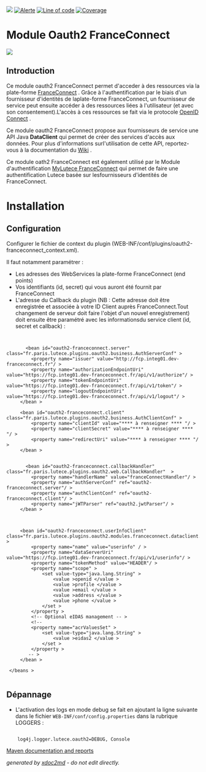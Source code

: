 ![](https://dev.lutece.paris.fr/jenkins/buildStatus/icon?job=franceconnect-module-oauth2-franceconnect-deploy)
[![Alerte](https://dev.lutece.paris.fr/sonar/api/project_badges/measure?project=fr.paris.lutece.plugins%3Amodule-oauth2-franceconnect&metric=alert_status)](https://dev.lutece.paris.fr/sonar/dashboard?id=fr.paris.lutece.plugins%3Amodule-oauth2-franceconnect)
[![Line of code](https://dev.lutece.paris.fr/sonar/api/project_badges/measure?project=fr.paris.lutece.plugins%3Amodule-oauth2-franceconnect&metric=ncloc)](https://dev.lutece.paris.fr/sonar/dashboard?id=fr.paris.lutece.plugins%3Amodule-oauth2-franceconnect)
[![Coverage](https://dev.lutece.paris.fr/sonar/api/project_badges/measure?project=fr.paris.lutece.plugins%3Amodule-oauth2-franceconnect&metric=coverage)](https://dev.lutece.paris.fr/sonar/dashboard?id=fr.paris.lutece.plugins%3Amodule-oauth2-franceconnect)


# Module Oauth2 FranceConnect

![](https://dev.lutece.paris.fr/plugins/module-oauth2-franceconnect/images/franceconnect.png)

## Introduction

Ce module oauth2 FranceConnect permet d'acceder à des ressources via la plate-forme [FranceConnect](http://www.dev-franceconnect.fr) . Grâce à l'authentification par le biais d'un fournisseur d'identités de laplate-forme FranceConnect, un fournisseur de service peut ensuite accéder à des ressources liées à l'utilisateur (et avec son consentement).L'accès à ces ressources se fait via le protocole [OpenID Connect](http://openid.net/specs/openid-connect-core-1_0.html) .

Ce module oauth2 FranceConnect propose aux fournisseurs de service une API Java **DataClient** qui permet de créer des services d'accès aux données. Pour plus d'informations surl'utilisation de cette API, reportez-vous à la documentation du [Wiki](wiki.lutece.paris.fr) .

Ce module oath2 FranceConnect est également utilisé par le Module d'authentification [MyLutece FranceConnect](https://github.com/lutece-platform/lutece-auth-module-mylutece-franceconnect) qui permet de faire une authentification Lutece basée sur lesfournisseurs d'identités de FranceConnect.

# Installation

## Configuration

Configurer le fichier de context du plugin (WEB-INF/conf/plugins/oauth2-franceconnect_context.xml).

Il faut notamment paramétrer :
 
* Les adresses des WebServices la plate-forme FranceConnect (end points)
* Vos identifiants (id, secret) qui vous auront été fournit par FranceConnect
* L'adresse du Callback du plugin (NB : Cette adresse doit être enregistrée et associée à votre ID Client auprès FranceConnect.Tout changement de serveur doit faire l'objet d'un nouvel enregistrement)
doit ensuite être paramétré avec les informationsdu service client (id, secret et callback) :


```
           
     
       <bean id="oauth2-franceconnect.server" class="fr.paris.lutece.plugins.oauth2.business.AuthServerConf" >
         <property name="issuer" value="http://fcp.integ01.dev-franceconnect.fr"/ >
         <property name="authorizationEndpointUri" value="https://fcp.integ01.dev-franceconnect.fr/api/v1/authorize"/ >
         <property name="tokenEndpointUri" value="https://fcp.integ01.dev-franceconnect.fr/api/v1/token"/ >
         <property name="logoutEndpointUri" value="https://fcp.integ01.dev-franceconnect.fr/api/v1/logout"/ >
     </bean > 
    
     <bean id="oauth2-franceconnect.client" class="fr.paris.lutece.plugins.oauth2.business.AuthClientConf" >
         <property name="clientId" value="**** à renseigner **** "/ >
         <property name="clientSecret" value="**** à renseigner **** "/ >
         <property name="redirectUri" value="**** à renseigner **** "/ >
     </bean >       
    
    
       <bean id="oauth2-franceconnect.callbackHandler" class="fr.paris.lutece.plugins.oauth2.web.CallbackHandler"  >
         <property name="handlerName" value="franceConnectHandler"/ >
         <property name="authServerConf" ref="oauth2-franceconnect.server"/ >
         <property name="authClientConf" ref="oauth2-franceconnect.client"/ >
         <property name="jWTParser" ref="oauth2.jwtParser"/ >
     </bean > 
    
     
    
     <bean id="oauth2-franceconnect.userInfoClient" class="fr.paris.lutece.plugins.oauth2.modules.franceconnect.dataclient.UserInfoDataClient" >
         <property name="name" value="userinfo" / >
         <property name="dataServerUri" value="https://fcp.integ01.dev-franceconnect.fr/api/v1/userinfo"/ >
         <property name="tokenMethod" value="HEADER"/ >
         <property name="scope" >
             <set value-type="java.lang.String" >
                 <value >openid </value >
                 <value >profile </value >
                 <value >email </value >
                 <value >address </value >
                 <value >phone </value >
             </set >
         </property >
         <!-- Optional eIDAS management -- >
         <!--
         <property name="acrValuesSet" >
             <set value-type="java.lang.String" >
                 <value >eidas2 </value >
             </set >
         </property >
        -- >
     </bean >

 </beans >


```


## Dépannage


 
* L'activation des logs en mode debug se fait en ajoutant la ligne suivante dans le fichier `WEB-INF/conf/config.properties` dans la rubrique LOGGERS :

```

	log4j.logger.lutece.oauth2=DEBUG, Console

```





[Maven documentation and reports](https://dev.lutece.paris.fr/plugins/module-oauth2-franceconnect/)



 *generated by [xdoc2md](https://github.com/lutece-platform/tools-maven-xdoc2md-plugin) - do not edit directly.*

